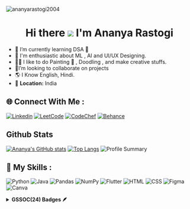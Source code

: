 <p align="left"> <img src="https://komarev.com/ghpvc/?username=ananyarastogi2004&label=Profile%20views&color=0e75b6&style=flat" alt="ananyarastogi2004" /> </p>


<h1 align="center">Hi there <img src="https://raw.githubusercontent.com/aemmadi/aemmadi/master/wave.gif" width="35px"> I'm Ananya Rastogi</h1>
 
- 🌱 I’m currently learning DSA 🤯
- 👯 I'm enthusiastic about ML , AI and UI/UX Designing.
- 👩‍🎨 I like to do Painting 🎨 , Doodling , and make creative stuffs.
- 🎊I’m looking to collaborate on projects
- 🌎 I Know English, Hindi.
- 📍 **Location:** India


## 🌐 Connect With Me :
[![Linkedin](https://img.shields.io/badge/LinkedIn-0077B5?style=for-the-badge&logo=linkedin&logoColor=white&link=https://www.linkedin.com/in/ananyarastogi2004/)](https://www.linkedin.com/in/ananyarastogi2004/)
[![LeetCode](https://img.shields.io/badge/-LeetCode-FFA116?style=for-the-badge&logo=LeetCode&logoColor=black&link=https://leetcode.com/u/ananya013btcsai22/)](https://leetcode.com/u/ananya013btcsai22/)
[![CodeChef](https://img.shields.io/badge/Codechef-%23B92B27.svg?&style=for-the-badge&logo=Codechef&logoColor=white&link=https://www.codechef.com/users/tower_bats_81)](https://www.codechef.com/users/tower_bats_81)
[![Behance](https://img.shields.io/badge/Behance-%adff2f.svg?&style=for-the-badge&logo=Behance&logoColor=white&link=https://www.behance.net/ananyarastogi2004/projects)](https://www.behance.net/ananyarastogi2004/projects)



## Github Stats
[![Ananya's GitHub stats](https://github-readme-stats.vercel.app/api?username=ananyarastogi2004&show_icons=true&theme=merko&rank_icon=github)](https://github.com/anuraghazra/github-readme-stats)
[![Top Langs](https://github-readme-stats.vercel.app/api/top-langs/?username=ananyarastogi2004&layout=compact&theme=dark)](https://github.com/anuraghazra/github-readme-stats)
<img width="600em" src="http://github-profile-summary-cards.vercel.app/api/cards/profile-details?username=ananyarastogi2004&theme=radical" alt="Profile Summary">

## 🧰  My Skills :
![Python](https://img.shields.io/badge/python-%3670A0?style=for-the-badge&logo=python&logoColor=ffdd54) 
![Java](https://img.shields.io/badge/java-%23ED8B00.svg?style=for-the-badge&logo=java&logoColor=white) 
 ![Pandas](https://img.shields.io/badge/pandas-%23150458.svg?style=for-the-badge&logo=pandas&logoColor=white)
 ![NumPy](https://img.shields.io/badge/numpy-%23013243.svg?style=for-the-badge&logo=numpy&logoColor=white)
 ![Flutter](https://img.shields.io/badge/flutter-3670A0?style=for-the-badge&logo=flutter&logoColor=ffdd54)
 ![HTML](https://img.shields.io/badge/HTML-%23B92B27.svg?style=for-the-badge&logo=HTML&logoColor=white)
 ![CSS](https://img.shields.io/badge/CSS-%2304CC.svg?style=for-the-badge&logo=CSS&logoColor=white) 
 ![Figma](https://img.shields.io/badge/Figma-%2523ED8B00.svg?style=for-the-badge&logo=Figma&logoColor=white)
 ![Canva](https://img.shields.io/badge/Canva-%2300C4CC.svg?style=for-the-badge&logo=Canva&logoColor=white) 


<details>	
 <summary><b>GSSOC(24) Badges 🪶</b></summary><br>
<div style='display:flex; align-items:center; gap: 10px;' align='center'><a href="https://gssoc.girlscript.tech/leaderboard">
<img src="https://raw.githubusercontent.com/girlscript/gssoc-website-new/main/public/badges/postman.png" width="100px" height="100px" />
  <img src="https://github.com/girlscript/gssoc-website-new/blob/main/public/badges/1.png" width="100px" height="100px" />
  <img src="https://github.com/girlscript/gssoc-website-new/blob/main/public/badges/2.png" width="100px" height="100px" />
  <img src="https://github.com/girlscript/gssoc-website-new/blob/main/public/badges/3.png" width="100px" height="100px" />
  <img src="https://github.com/girlscript/gssoc-website-new/blob/main/public/badges/4.png" width="100px" height="100px" />
  <img src="https://github.com/girlscript/gssoc-website-new/blob/main/public/badges/5.png" width="100px" height="100px" /></a>
</div>
</details>



